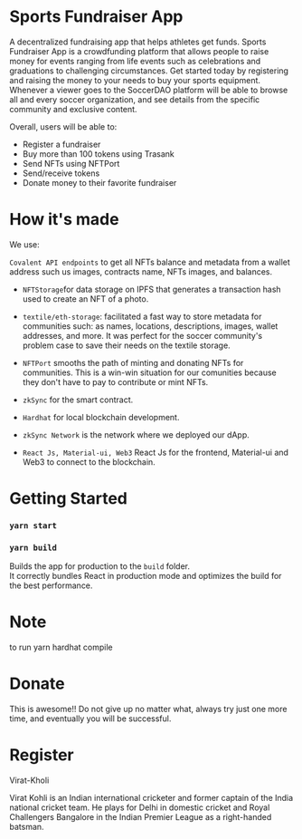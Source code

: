 # Sports Fundraiser App
A decentralized fundraising app that helps athletes get funds. Sports Fundraiser App is a crowdfunding platform that allows people to raise money for events ranging from life events such as celebrations and graduations to challenging circumstances.
Get started today by registering and raising the money to your needs to buy your sports equipment.
Whenever a viewer goes to the SoccerDAO platform will be able to browse all and every soccer organization, and see details from the specific community and exclusive content.

Overall, users will be able to:

- Register a fundraiser
- Buy more than 100 tokens using Trasank
- Send NFTs using NFTPort
- Send/receive tokens
- Donate money to their favorite fundraiser


# How it's made

We use:

`Covalent API endpoints` to get all NFTs balance and metadata from a wallet address such us images, contracts name, NFTs images, and balances.

- `NFTStorage`for data storage on IPFS that generates a transaction hash used to create an NFT of a photo.

- `textile/eth-storage`: facilitated a fast way to store metadata for communities such: as names, locations, descriptions, images, wallet addresses, and more. It was perfect for the soccer community's problem case to save their needs on the textile storage.

- `NFTPort` smooths the path of minting and donating NFTs for communities. This is a win-win situation for our comunities because they don't have to pay to contribute or mint NFTs.


- `zkSync` for the smart contract.


- `Hardhat` for local blockchain development.

- `zkSync Network` is the network where we deployed our dApp.

- `React Js, Material-ui, Web3` React Js for the frontend, Material-ui and Web3 to connect to the blockchain.


# Getting Started

### `yarn start`

### `yarn build`

Builds the app for production to the `build` folder.\
It correctly bundles React in production mode and optimizes the build for the best performance.


# Note

to run
yarn hardhat compile

# Donate
This is awesome!! Do not give up no matter what, always try just one more time, and eventually you will be successful.

# Register
Virat-Kholi

Virat Kohli is an Indian international cricketer and former captain of the India national cricket team. He plays for Delhi in domestic cricket and Royal Challengers Bangalore in the Indian Premier League as a right-handed batsman.
